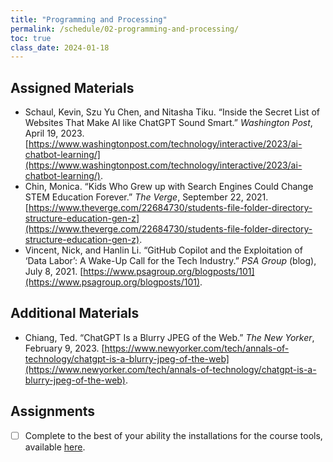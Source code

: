 ```yaml
---
title: "Programming and Processing"
permalink: /schedule/02-programming-and-processing/
toc: true
class_date: 2024-01-18
---
```


## Assigned Materials

- Schaul, Kevin, Szu Yu Chen, and Nitasha Tiku. “Inside the Secret List of Websites That Make AI like ChatGPT Sound Smart.” *Washington Post*, April 19, 2023. [https://www.washingtonpost.com/technology/interactive/2023/ai-chatbot-learning/](https://www.washingtonpost.com/technology/interactive/2023/ai-chatbot-learning/).
- Chin, Monica. “Kids Who Grew up with Search Engines Could Change STEM Education Forever.” *The Verge*, September 22, 2021. [https://www.theverge.com/22684730/students-file-folder-directory-structure-education-gen-z](https://www.theverge.com/22684730/students-file-folder-directory-structure-education-gen-z).
- Vincent, Nick, and Hanlin Li. “GitHub Copilot and the Exploitation of ‘Data Labor’: A Wake-Up Call for the Tech Industry.” *PSA Group* (blog), July 8, 2021. [https://www.psagroup.org/blogposts/101](https://www.psagroup.org/blogposts/101).

## Additional Materials

- Chiang, Ted. “ChatGPT Is a Blurry JPEG of the Web.” *The New Yorker*, February 9, 2023. [https://www.newyorker.com/tech/annals-of-technology/chatgpt-is-a-blurry-jpeg-of-the-web](https://www.newyorker.com/tech/annals-of-technology/chatgpt-is-a-blurry-jpeg-of-the-web).

## Assignments

- [ ] Complete to the best of your ability the installations for the course tools, available [here]({{site.baseurl}}//materials/introducing-humanities-computing/01-course-tools/).